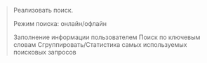 
> Реализовать поиск. 
>
> Режим поиска: онлайн/офлайн
>
> Заполнение информации пользователем
> Поиск по ключевым словам
> Сгруппировать/Статистика самых используемых поисковых запросов